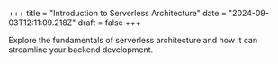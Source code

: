 +++
title = "Introduction to Serverless Architecture"
date = "2024-09-03T12:11:09.218Z"
draft = false
+++

  Explore the fundamentals of serverless architecture and how it can streamline your backend development.
        